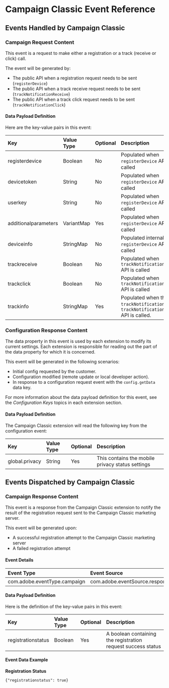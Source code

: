 # Campaign Classic Event Reference

## Events Handled by Campaign Classic

### Campaign Request Content <a id="campaignclassic-content-request"></a>

This event is a request to make either a registration or a track (receive or click) call.

The event will be generated by:

- The public API when a registration request needs to be sent \(`registerDevice`\)
- The public API when a track receive request needs to be sent \(`trackNotificationReceive`\)
- The public API when a track click request needs to be sent \(`trackNotificationClick`\)

#### Data Payload Definition

Here are the key-value pairs in this event:

| **Key**              | **Value Type** | **Optional** | **Description**                                              |
| :------------------- | :------------- | :----------- | :----------------------------------------------------------- |
| registerdevice       | Boolean        | No           | Populated when `registerDevice` API is called                |
| devicetoken          | String         | No           | Populated when `registerDevice` API is called                |
| userkey              | String         | No           | Populated when `registerDevice` API is called                |
| additionalparameters | VariantMap     | Yes          | Populated when `registerDevice` API is called                |
| deviceinfo           | StringMap      | No           | Populated internally when `registerDevice` API is called     |
| trackreceive         | Boolean        | No           | Populated when `trackNotificationReceive` API is called      |
| trackclick           | Boolean        | No           | Populated when `trackNotificationClick` API is called        |
| trackinfo            | StringMap      | Yes          | Populated when the `trackNotificationReceive`/ `trackNotificationClick` API is called. |

### Configuration Response Content <a id="configuration-response-content"></a>

The data property in this event is used by each extension to modify its current settings. Each extension is responsible for reading out the part of the data property for which it is concerned.

This event will be generated in the following scenarios:

* Initial config requested by the customer.
* Configuration modified \(remote update or local developer action\).
* In response to a configuration request event with the `config.getData` data key.

For more information about the data payload definition for this event, see the _Configuration Keys_ topics in each extension section.

#### Data Payload Definition <a id="data-payload-definition-2"></a>

The Campaign Classic extension will read the following key from the configuration event:

| **Key** | **Value Type** | **Optional** | **Description** |
| :--- | :--- | :--- | :--- |
| global.privacy | String | Yes | This contains the mobile privacy status settings |

## Events Dispatched by Campaign Classic

### Campaign Response Content

This event is a response from the Campaign Classic extension to notify the result of the registration request sent to the Campaign Classic marketing server.

This event will be generated upon:

* A successful registration attempt to the Campaign Classic marketing server
* A failed registration attempt

#### Event Details

| **Event Type** | **Event Source** | **Paired** |
| :--- | :--- | :--- |
| com.adobe.eventType.campaign | com.adobe.eventSource.responseContent | Yes |

#### Data Payload Definition

Here is the definition of the key-value pairs in this event:

| **Key** | **Value Type** | **Optional** | **Description** |
| :--- | :--- | :--- | :--- |
| registrationstatus | Boolean | Yes | A boolean containing the registration request success status |

#### Event Data Example

**Registration Status**

```text
{"registrationstatus": true}
```
